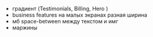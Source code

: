 - градиент (Testimonials, Billing, Hero )
- business features на малых экранах разная ширина
- мб space-between между текстом и имг
- маржины
